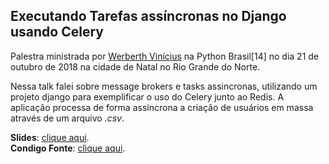 ## Executando Tarefas assíncronas no Django usando Celery

Palestra ministrada por [Werberth Vinícius](https://github.com/werberth) na Python Brasil[14] no dia 21 de outubro de 2018 na cidade de Natal no Rio Grande do Norte.

Nessa talk falei sobre message brokers e tasks assincronas, utilizando um projeto django para exemplificar o uso do Celery junto ao Redis. A aplicação processa de forma assíncrona a criação de usuários em massa através de um arquivo *.csv*.

**Slides**: [clique aqui](https://speakerdeck.com/werberth/executando-tarefas-assincronas-no-django-usando-celery). \
**Condigo Fonte**: [clique aqui](https://github.com/werberth/python-brasil-14-django-celery-talk).
